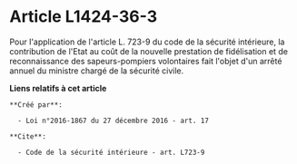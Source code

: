 # Article L1424-36-3

Pour l'application de l'article L. 723-9 du code de la sécurité intérieure, la contribution de l'Etat au coût de la nouvelle
prestation de fidélisation et de reconnaissance des sapeurs-pompiers volontaires fait l'objet d'un arrêté annuel du ministre
chargé de la sécurité civile.

**Liens relatifs à cet article**

	**Créé par**:

	  - Loi n°2016-1867 du 27 décembre 2016 - art. 17

	**Cite**:

	  - Code de la sécurité intérieure - art. L723-9
